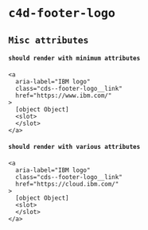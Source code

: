 # `c4d-footer-logo`

## `Misc attributes`

####   `should render with minimum attributes`

```
<a
  aria-label="IBM logo"
  class="cds--footer-logo__link"
  href="https://www.ibm.com/"
>
  [object Object]
  <slot>
  </slot>
</a>

```

####   `should render with various attributes`

```
<a
  aria-label="IBM logo"
  class="cds--footer-logo__link"
  href="https://cloud.ibm.com/"
>
  [object Object]
  <slot>
  </slot>
</a>

```

